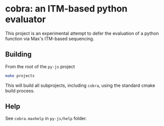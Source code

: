 # cobra: an ITM-based python evaluator

This project is an experimental attempt to defer the evaluation of a python function via Max's ITM-based sequencing.

## Building

From the root of the `py-js` project

```bash
make projects
```

This will build all subprojects, including `cobra`, using the standard cmake build process.

## Help

See `cobra.maxhelp` in `py-js/help` folder.
